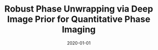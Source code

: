 ---
title: "Robust Phase Unwrapping via Deep Image Prior for Quantitative Phase Imaging"
collection: publications
permalink: /publication/2020-01-01-Robust-Phase-Unwrapping-via-Deep-Image-Prior-for-Quantitative-Phase-Imaging
category: 'preprint'
date: 2020-01-01
venue: 'Under review'
paperurl: 'https://arxiv.org/abs/2009.11554'
citation: ' Fangshu Yang,  T.-a. Pham,  Nathalie Brandenberg,  Matthias Lutolf,  Jianwei Ma,  Michael Unser, "Robust Phase Unwrapping via Deep Image Prior for Quantitative Phase Imaging." <i>Under review</i>, 2020.'
---